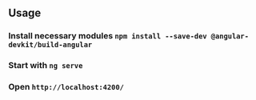 ## Usage
### Install necessary modules `npm install --save-dev @angular-devkit/build-angular`
### Start with `ng serve`
### Open `http://localhost:4200/`
